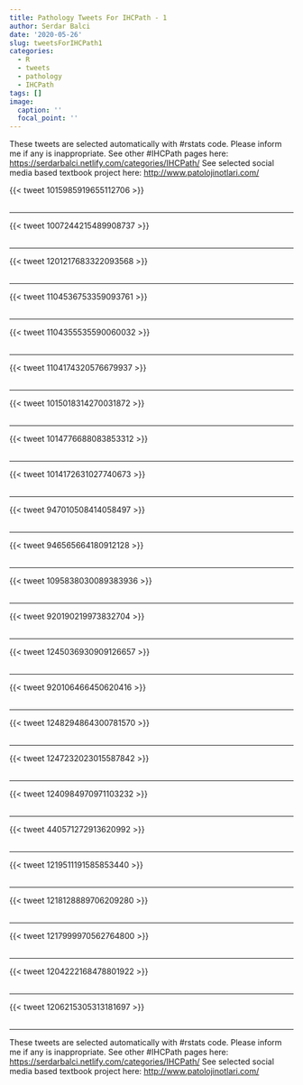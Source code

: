 ```yaml
---
title: Pathology Tweets For IHCPath - 1
author: Serdar Balci
date: '2020-05-26'
slug: tweetsForIHCPath1
categories:
  - R
  - tweets
  - pathology
  - IHCPath
tags: []
image:
  caption: ''
  focal_point: ''
---
```



These tweets are selected automatically with #rstats code. Please inform me if any is inappropriate.
See other #IHCPath pages here: https://serdarbalci.netlify.com/categories/IHCPath/ 
See selected social media based textbook project here: http://www.patolojinotlari.com/

{{< tweet 1015985919655112706 >}}
<br>
<br>
<hr>
{{< tweet 1007244215489908737 >}}
<br>
<br>
<hr>
{{< tweet 1201217683322093568 >}}
<br>
<br>
<hr>
{{< tweet 1104536753359093761 >}}
<br>
<br>
<hr>
{{< tweet 1104355535590060032 >}}
<br>
<br>
<hr>
{{< tweet 1104174320576679937 >}}
<br>
<br>
<hr>
{{< tweet 1015018314270031872 >}}
<br>
<br>
<hr>
{{< tweet 1014776688083853312 >}}
<br>
<br>
<hr>
{{< tweet 1014172631027740673 >}}
<br>
<br>
<hr>
{{< tweet 947010508414058497 >}}
<br>
<br>
<hr>
{{< tweet 946565664180912128 >}}
<br>
<br>
<hr>
{{< tweet 1095838030089383936 >}}
<br>
<br>
<hr>
{{< tweet 920190219973832704 >}}
<br>
<br>
<hr>
{{< tweet 1245036930909126657 >}}
<br>
<br>
<hr>
{{< tweet 920106466450620416 >}}
<br>
<br>
<hr>
{{< tweet 1248294864300781570 >}}
<br>
<br>
<hr>
{{< tweet 1247232023015587842 >}}
<br>
<br>
<hr>
{{< tweet 1240984970971103232 >}}
<br>
<br>
<hr>
{{< tweet 440571272913620992 >}}
<br>
<br>
<hr>
{{< tweet 1219511191585853440 >}}
<br>
<br>
<hr>
{{< tweet 1218128889706209280 >}}
<br>
<br>
<hr>
{{< tweet 1217999970562764800 >}}
<br>
<br>
<hr>
{{< tweet 1204222168478801922 >}}
<br>
<br>
<hr>
{{< tweet 1206215305313181697 >}}
<br>
<br>
<hr>


These tweets are selected automatically with #rstats code. Please inform me if any is inappropriate.
See other #IHCPath pages here: https://serdarbalci.netlify.com/categories/IHCPath/ 
See selected social media based textbook project here: http://www.patolojinotlari.com/
